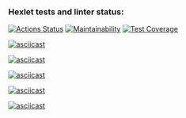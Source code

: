 ### Hexlet tests and linter status:
[![Actions Status](https://github.com/rekstind/java-project-61/workflows/hexlet-check/badge.svg)](https://github.com/rekstind/java-project-61/actions)
[![Maintainability](https://api.codeclimate.com/v1/badges/a472ed4df1a0eef2a29f/maintainability)](https://codeclimate.com/github/rekstind/java-project-61/maintainability)
[![Test 
Coverage](https://api.codeclimate.com/v1/badges/a472ed4df1a0eef2a29f/test_coverage)](https://codeclimate.com/github/rekstind/java-project-61/test_coverage)

[![asciicast](https://asciinema.org/a/ILs76iC6dPrqznWpa7dHl8uhV.svg)](https://asciinema.org/a/ILs76iC6dPrqznWpa7dHl8uhV)

[![asciicast](https://asciinema.org/a/1HURMvhChEmR7q5d9BObQD4p2.svg)](https://asciinema.org/a/1HURMvhChEmR7q5d9BObQD4p2)

[![asciicast](https://asciinema.org/a/2fCVKGqbXwNIRMqn7nvFZsuF6.svg)](https://asciinema.org/a/2fCVKGqbXwNIRMqn7nvFZsuF6)

[![asciicast](https://asciinema.org/a/cDEfrqIZ6Wa35g3ialnGQmp2I.svg)](https://asciinema.org/a/cDEfrqIZ6Wa35g3ialnGQmp2I)

[![asciicast](https://asciinema.org/a/qF4cx4GmLQWpykBunR4YcS9ql.svg)](https://asciinema.org/a/qF4cx4GmLQWpykBunR4YcS9ql)